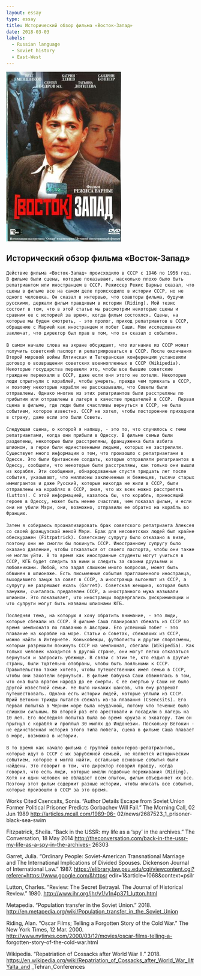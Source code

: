 ```yaml
---
layout: essay
type: essay
title: Исторический обзор фильма «Восток-Запад»
date: 2018-03-03
labels:
  - Russian language
  - Soviet history
  - East-West
---
```


<img class="ui medium left floated image" src="../images/east-west.jpg">


## Исторический обзор фильма «Восток-Запад»

	Действие фильма «Восток-Запад» происходило в СССР с 1946 по 1956 год. В фильме были сцены, которые показывают, насколько плохо было быть репатриантом или иностранцем в СССР. Режиссер Режис Варнье сказал, что сцены в фильме все на самом деле происходило в истории СССР, но не одного человека. Он сказал в интервью, что соавторы фильма, будучи русскими, держали фильм правдивым в истории (Riding). Мой тезис состоит в том, что в этой статье мы рассмотрим некоторые сцены и сравним ее с историей за время, когда фильм состоялся. Сцены, на которые мы будем смотреть, - это пролог, приход репатриантов в СССР, обращение с Марией как иностранцем и побег Саши. Мои исследования заключат, что директор был прав в том, что он сказал о событиях.
	
	В самом начале слова на экране обсуждают, что изгнание из СССР может получить советский паспорт и репатриироваться в СССР. После окончания Второй мировой войны Ялтинская и Тегеранская конференции установили договор о возвращении советских военнопленных в CCCP (Wikipedia). Некоторые государства перевели это, чтобы все бывшие советские граждане переехали в СССР, даже если они этого не хотели. Некоторые люди спрыгнули с кораблей, чтобы умереть, прежде чем приехать в СССР, и поэтому некоторые корабли не рассказывали, что Советы были отправлены. Однако многие из этих репатриантов были расстреляны по прибытии или отправлены в лагеря в качестве предателей в СССР.  Первая сцена в фильме, где люди были счастливы вернуться в СССР, не была событием, которое известно. СССР не хотел, чтобы посторонние приходили в страну, даже если это были Советы. 
	
	Следующая сцена, о которой я напишу, - это то, что случилось с теми репатриантами, когда они прибыли в Одессу. В фильме семьи были разделены, некоторые были расстреляны, француженка была избита шпионом, а герои были единственными людьми, которых не застрелили. Существует много информации о том, что произошло с репатриантами в Одессе. Это были британские солдаты, которые отправляли репатриантов в Одессу, сообщили, что некоторые были расстреляны, как только они вышли из корабля. Эти сообщения, обнародованные спустя тридцать лет после события, указывают, что миллионы заключенных и беженцев, тысячи старых иммигрантов и даже Русский, которые никогда не жили в СССР, были отправлены на кораблях в СССР, зная, что их всех можно расстрелять (Lutton). С этой информацией, казалось бы, что корабль, приносящий героев в Одессу, может быть менее счастлив, чем показал фильм, и если они не убили Мэри, они, возможно, отправили ее обратно на корабль во Францию.
	
	Затем я собираюсь проанализировать брак советского репатрианта Алексея со своей французской женой Мэри. Брак для несоветских людей был крайне обескуражен (Fitzpatrick). Советскому супругу было отказано в визе, поэтому они не смогли бы покинуть СССР. Иностранному супругу было оказано давление, чтобы отказаться от своего паспорта, чтобы они также не могли уйти. В то время как иностранные студенты могут учиться в СССР, КГБ будет следить за ними и следить за своими друзьями и любовниками. Любой, кто задал слишком много вопросов, может быть обвинен в шпионаже. Есть письменные события приглашенного иностранца, выходившего замуж за совет в СССР, а иностранца выгоняют из СССР, а супругу не разрешают ехать (Garret). Советская женщина, которая была замужем, считалась предателем СССР, а иностранного мужа называли шпионом. Это показывает, что иностранцы подвергались дискриминации и что супруги могут быть названы шпионами КГБ.
	
	Последняя тема, на которую я хочу обратить внимание, - это люди, которые сбежали из СССР. В фильме Саша планировал сбежать из СССР во время чемпионата по плаванию в Австрии. Его успешный побег - это плавание на корабле на море. Статьи о Советах, сбежавших из СССР, можно найти в Интернете. Конькобежцы, футболисты и другие спортсмены, которым разрешили покинуть СССР на чемпионат, сбегали (Wikipedia). Как только человек находится в другой стране, они могут легко отказаться вернуться и запросить убежище. В связи с этим те, кто ездил в другие страны, были тщательно отобраны, чтобы быть лояльными к СССР. Правительство также хотело, чтобы путешественник имел семью в СССР, чтобы они захотели вернуться. В фильме бабушка Саши обвинялась в том, что она была врагом народа до ее смерти. С ее смертью у Саши не было другой известной семьи. Не было никаких шансов, что ему разрешат путешествовать. Однако есть истории людей, которые уплыли из СССР. Юрий Ветокин трижды пытался сбежать из-за плавания (Csencsits). Его первая попытка в Черном море была неудачной, потому что течение было слишком сильным. Во второй раз его арестовали и посадили в лагерь на 10 лет. Его последняя попытка была во время круиза к экватору. Там он прыгнул с корабля и проплыл 30 милях до Индонезии. Поскольку Ветокин - не единственная история этого типа побега, сцена в фильме Саша плавает в море, возможна в истории.
	
	В то время как начало фильма с группой волонтеров-репатриантов, которые идут в СССР с их зарубежной семьей, не является историческим событием, которое я могла найти, остальные основные события были найдены. Это говорит о том, что директор говорил правду, когда говорил, что есть люди, которые имели подобные переживания (Riding). Хотя ни один человек не обладает всем опытом, фильм объединяет их все. Поэтому этот фильм содержит разные истории, чтобы описать все события, которые произошли в СССР за это время.














Works Cited
Csencsits, Sonia. “Author Details Escape from Soviet Union Former Political Prisoner Predicts 
	Gorbachev Will Fail.” The Morning Call, 02 Jun 1989 http://articles.mcall.com/1989-06-
	02/news/2687523_1_prisoner-black-sea-swim
	
Fitzpatrick, Sheila. “Back in the USSR: my life as a ‘spy’ in the archives.” The Conversation, 18 
	May 2014 http://theconversation.com/back-in-the-ussr-my-life-as-a-spy-in-the-archives-	26303
	
Garret, Julia. “Ordinary People: Soviet-American Transnational Marriage and The International 
	Implications of Divided Spouses. Dickenson Journal of International Law.”  1987. 
	https://elibrary.law.psu.edu/cgi/viewcontent.cgi?referer=https://www.google.com/&httpsr
	edir=1&article=1068&context=psilr
	
Lutton, Charles. “Review: The Secret Betrayal. The Journal of Historical Review.” 1980. 
	http://www.ihr.org/jhr/v1/v1n4p371_lutton.html
	
Metapedia. “Population transfer in the Soviet Union.” 2018.
 http://en.metapedia.org/wiki/Population_transfer_in_the_Soviet_Union
 
Riding, Alan. “Oscar Films; Telling a Forgotten Story of the Cold War.” The New York Times, 
	12 Mar. 2000. http://www.nytimes.com/2000/03/12/movies/oscar-films-telling-a-	forgotten-story-of-the-cold-war.html
	
Wikipedia. “Repatriation of Cossacks after World War II.” 2018. 
	https://en.wikipedia.org/wiki/Repatriation_of_Cossacks_after_World_War_II#Yalta_and
	_Tehran_Conferences


